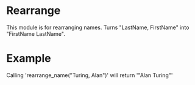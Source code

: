 Rearrange
=========

This module is for rearranging names.
Turns "LastName, FirstName" into "FirstName LastName".

# Example

Calling 'rearrange_name("Turing, Alan")' will return '"Alan Turing"'
